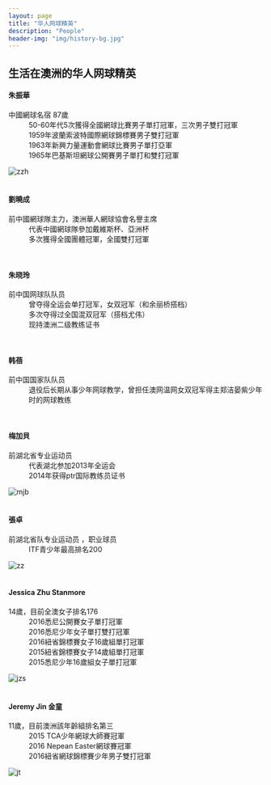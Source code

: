 ```yaml
---
layout: page
title: "华人网球精英"
description: "People"
header-img: "img/history-bg.jpg"
---
```

<h2>生活在澳洲的华人网球精英</h2>
<div class="row">
  <div class="col-xs-12 col-sm-12 col-md-3 col-lg-3">
    <h4>朱振華</h4>
  </div>
  <div class="col-xs-12 col-sm-12 col-md-offset-1 col-md-8 col-lg-offset-1 col-lg-8">
    <dl>
      <dt>中國網球名宿 87歲</dt>
      <dd>50-60年代5次獲得全國網球比賽男子單打冠軍，三次男子雙打冠軍</dd>
      <dd>1959年波蘭索波特國際網球錦標賽男子雙打冠軍</dd>
      <dd>1963年新興力量運動會網球比賽男子單打亞軍</dd>
      <dd>1965年巴基斯坦網球公開賽男子單打和雙打冠軍</dd>
    </dl>
    <img class="img-responsive" src="https://c5.staticflickr.com/9/8615/28530030996_9cd93db86f_o.jpg" alt="zzh" />
  </div>
</div>
<br>
<div class="row">
  <div class="col-xs-12 col-sm-12 col-md-3 col-lg-3">
    <h4>劉曉成</h4>
  </div>
  <div class="col-xs-12 col-sm-12 col-md-offset-1 col-md-8 col-lg-offset-1 col-lg-8">
    <dl>
      <dt>前中國網球隊主力，澳洲華人網球協會名譽主席</dt>
      <dd>代表中國網球隊參加戴維斯杯、亞洲杯</dd>
      <dd>多次獲得全國團體冠軍，全國雙打冠軍</dd>
    </dl>
  </div>
  <br>
  <div class="row">
    <div class="col-xs-12 col-sm-12 col-md-3 col-lg-3">
      <h4>朱晓玲</h4>
    </div>
    <div class="col-xs-12 col-sm-12 col-md-offset-1 col-md-8 col-lg-offset-1 col-lg-8">
      <dl>
        <dt>前中国网球队队员</dt>
        <dd>曾夺得全运会单打冠军，女双冠军（和余丽桥搭档）</dd>
        <dd>多次夺得过全国混双冠军（搭档尤伟）</dd>
        <dd>现持澳洲二级教练证书</dd>
      </dl>
    </div>
  </div>
  <br>
  <div class="row">
    <div class="col-xs-12 col-sm-12 col-md-3 col-lg-3">
      <h4>韩蓓</h4>
    </div>
    <div class="col-xs-12 col-sm-12 col-md-offset-1 col-md-8 col-lg-offset-1 col-lg-8">
      <dl>
        <dt>前中国国家队队员</dt>
        <dd>退役后长期从事少年网球教学，曾担任澳网温网女双冠军得主郑洁晏紫少年时的网球教练</dd>
      </dl>
    </div>
  </div>
  <br>
  <div class="row">
    <div class="col-xs-12 col-sm-12 col-md-3 col-lg-3">
      <h4>梅加貝</h4>
    </div>
    <div class="col-xs-12 col-sm-12 col-md-offset-1 col-md-8 col-lg-offset-1 col-lg-8">
      <dl>
        <dt>前湖北省专业运动员</dt>
        <dd>代表湖北参加2013年全运会</dd>
        <dd>2014年获得ptr国际教练员证书</dd>
      </dl>
      <img class="img-responsive" src="https://c1.staticflickr.com/9/8796/27945484784_3eac77efb5_z.jpg" alt="mjb" />
    </div>
  </div>
  <br>
  <div class="row">
    <div class="col-xs-12 col-sm-12 col-md-3 col-lg-3">
      <h4>張卓</h4>
    </div>
    <div class="col-xs-12 col-sm-12 col-md-offset-1 col-md-8 col-lg-offset-1 col-lg-8">
      <dl>
        <dt>前湖北省队专业运动员 ，职业球员</dt>
        <dd>ITF青少年最高排名200</dd>
      </dl>
      <img class="img-responsive" src="https://c7.staticflickr.com/9/8898/28278468150_59df518355_z.jpg" alt="zz" />
    </div>
  </div>
  <br>
  <div class="row">
    <div class="col-xs-12 col-sm-12 col-md-3 col-lg-3">
      <h4>Jessica Zhu Stanmore</h4>
    </div>
    <div class="col-xs-12 col-sm-12 col-md-offset-1 col-md-8 col-lg-offset-1 col-lg-8">
      <dl>
        <dt>14歲，目前全澳女子排名176</dt>
        <dd>2016悉尼公開賽女子單打冠軍</dd>
        <dd>2016悉尼少年女子單打雙打冠軍</dd>
        <dd>2016紐省錦標賽女子16歲組單打冠軍</dd>
        <dd>2015紐省錦標賽女子14歲組單打冠軍</dd>
        <dd>2015悉尼少年16歲組女子單打冠軍</dd>
      </dl>
      <img class="img-responsive" src="https://c1.staticflickr.com/9/8721/28530033296_e6c01845d4_z.jpg" alt="jzs" />
    </div>
  </div>
  <br>
  <div class="row">
    <div class="col-xs-12 col-sm-12 col-md-3 col-lg-3">
      <h4>Jeremy Jin 金童</h4>
    </div>
    <div class="col-xs-12 col-sm-12 col-md-offset-1 col-md-8 col-lg-offset-1 col-lg-8">
      <dl>
        <dt>11歲，目前澳洲該年齡組排名第三</dt>
        <dd>2015 TCA少年網球大師賽冠軍</dd>
        <dd>2016 Nepean Easter網球賽冠軍</dd>
        <dd>2016紐省網球錦標賽少年男子雙打冠軍</dd>
      </dl>
      <img class="img-responsive" src="https://c4.staticflickr.com/9/8307/28484548291_6876e77dba_z.jpg" alt="jt" />
    </div>
  </div>
</div>

